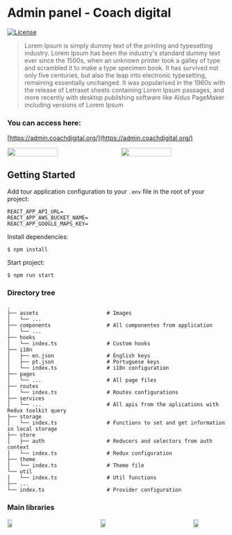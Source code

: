 # Admin panel - Coach digital
[![License](https://img.shields.io/badge/license-MIT-blue.svg)](https://github.com/WBG-Coach/coach-admin/blob/main/LICENSE.md)

> Lorem Ipsum is simply dummy text of the printing and typesetting industry. Lorem Ipsum has been the industry's standard dummy text ever since the 1500s, when an unknown printer took a galley of type and scrambled it to make a type specimen book. It has survived not only five centuries, but also the leap into electronic typesetting, remaining essentially unchanged. It was popularised in the 1960s with the release of Letraset sheets containing Lorem Ipsum passages, and more recently with desktop publishing software like Aldus PageMaker including versions of Lorem Ipsum

### You can access here:
[https://admin.coachdigital.org/](https://admin.coachdigital.org/)

<div style="display: flex; flex-direction: row; justify-content: space-between; width: 100%;">
  <img width="48%" src="https://user-images.githubusercontent.com/13595853/213301599-ccf7daba-ccd8-4c4f-b926-7e799ca743c8.png" />
  <img  width="48%" src="https://user-images.githubusercontent.com/13595853/213301627-468fb254-7438-4ea6-8311-1019d944ed43.png" />
</div>

## Getting Started

Add tour application configuration to your `.env` file in the root of your project:

```shell
REACT_APP_API_URL=
REACT_APP_AWS_BUCKET_NAME=
REACT_APP_GOOGLE_MAPS_KEY=
```

Install dependencies:

```shell
$ npm install
```

Start project:

```shell
$ npm run start
```

### Directory tree

    .
    ├── assets                      # Images
    │   └── ...                     
    ├── components                  # All componentes from application
    │   └── ...                     
    ├── hooks                       
    │   └── index.ts                # Custom hooks
    ├── i18n                        
    │   ├── en.json                 # English keys
    │   ├── pt.json                 # Portuguese keys
    │   └── index.ts                # i18n configuration
    ├── pages
    │   └── ...                     # All page files
    ├── routes
    │   └── index.ts                # Routes configurations
    ├── services
    │   └── ...                     # All apis from the aplications with Redux toolkit query
    ├── storage
    │   └── index.ts                # Functions to set and get information in local storage
    ├── store
    │   ├── auth                    # Reducers and selectors from auth context
    │   └── index.ts                # Redux configuration
    ├── theme
    │   └── index.ts                # Theme file
    └── util
    │   └── index.ts                # Util functions
    ├── ...
    └── index.ts                    # Provider configuration
    

### Main libraries
<div style="display: flex; flex-direction: row; justify-content: space-between; width: 100%;">
  <img width="15%" src="https://user-images.githubusercontent.com/13595853/213292865-f145bf92-2aac-419e-bd5d-5fc4c387e9cd.png" />
  <img width="15%" src="https://user-images.githubusercontent.com/13595853/213292795-8e0fd530-745c-4222-a69d-f6d61b3486d4.png" />
  <img width="15%" src="https://user-images.githubusercontent.com/13595853/213293171-b7eba42c-b3b7-49d6-bd6b-2ea9abff0e14.png" />
</div>
